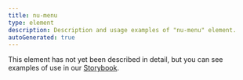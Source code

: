 ```yaml
---
title: nu-menu
type: element
description: Description and usage examples of "nu-menu" element.
autoGenerated: true
---
```


This element has not yet been described in detail, but you can see examples of use in our [Storybook](/storybook).
